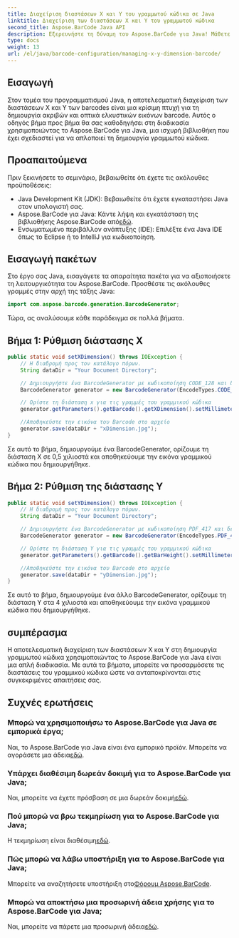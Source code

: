 ```yaml
---
title: Διαχείριση διαστάσεων X και Y του γραμμωτού κώδικα σε Java
linktitle: Διαχείριση των διαστάσεων Χ και Υ του γραμμωτού κώδικα
second_title: Aspose.BarCode Java API
description: Εξερευνήστε τη δύναμη του Aspose.BarCode για Java! Μάθετε να διαχειρίζεστε τις διαστάσεις X και Y χωρίς κόπο με τον αναλυτικό οδηγό μας. Ενισχύστε την ακρίβεια και την οπτική γοητεία.
type: docs
weight: 13
url: /el/java/barcode-configuration/managing-x-y-dimension-barcode/
---
```


## Εισαγωγή

Στον τομέα του προγραμματισμού Java, η αποτελεσματική διαχείριση των διαστάσεων X και Y των barcodes είναι μια κρίσιμη πτυχή για τη δημιουργία ακριβών και οπτικά ελκυστικών εικόνων barcode. Αυτός ο οδηγός βήμα προς βήμα θα σας καθοδηγήσει στη διαδικασία χρησιμοποιώντας το Aspose.BarCode για Java, μια ισχυρή βιβλιοθήκη που έχει σχεδιαστεί για να απλοποιεί τη δημιουργία γραμμωτού κώδικα.

## Προαπαιτούμενα

Πριν ξεκινήσετε το σεμινάριο, βεβαιωθείτε ότι έχετε τις ακόλουθες προϋποθέσεις:

- Java Development Kit (JDK): Βεβαιωθείτε ότι έχετε εγκαταστήσει Java στον υπολογιστή σας.
-  Aspose.BarCode για Java: Κάντε λήψη και εγκατάσταση της βιβλιοθήκης Aspose.BarCode από[εδώ](https://releases.aspose.com/barcode/java/).
- Ενσωματωμένο περιβάλλον ανάπτυξης (IDE): Επιλέξτε ένα Java IDE όπως το Eclipse ή το IntelliJ για κωδικοποίηση.

## Εισαγωγή πακέτων

Στο έργο σας Java, εισαγάγετε τα απαραίτητα πακέτα για να αξιοποιήσετε τη λειτουργικότητα του Aspose.BarCode. Προσθέστε τις ακόλουθες γραμμές στην αρχή της τάξης Java:

```java
import com.aspose.barcode.generation.BarcodeGenerator;
```

Τώρα, ας αναλύσουμε κάθε παράδειγμα σε πολλά βήματα.

## Βήμα 1: Ρύθμιση διάστασης X

```java
public static void setXDimension() throws IOException {
    // Η διαδρομή προς τον κατάλογο πόρων.
    String dataDir = "Your Document Directory";

    // Δημιουργήστε ένα BarcodeGenerator με κωδικοποίηση CODE_128 και δεδομένα "12345678"
    BarcodeGenerator generator = new BarcodeGenerator(EncodeTypes.CODE_128, "12345678");

    // Ορίστε τη διάσταση x για τις γραμμές του γραμμικού κώδικα
    generator.getParameters().getBarcode().getXDimension().setMillimeters(0.5f);

    //Αποθηκεύστε την εικόνα του Barcode στο αρχείο
    generator.save(dataDir + "xDimension.jpg");
}
```

Σε αυτό το βήμα, δημιουργούμε ένα BarcodeGenerator, ορίζουμε τη διάσταση X σε 0,5 χιλιοστά και αποθηκεύουμε την εικόνα γραμμικού κώδικα που δημιουργήθηκε.

## Βήμα 2: Ρύθμιση της διάστασης Y

```java
public static void setYDimension() throws IOException {
    // Η διαδρομή προς τον κατάλογο πόρων.
    String dataDir = "Your Document Directory";

    // Δημιουργήστε ένα BarcodeGenerator με κωδικοποίηση PDF_417 και δεδομένα "12345678"
    BarcodeGenerator generator = new BarcodeGenerator(EncodeTypes.PDF_417, "12345678");

    // Ορίστε τη διάσταση Υ για τις γραμμές του γραμμικού κώδικα
    generator.getParameters().getBarcode().getBarHeight().setMillimeters(4);

    //Αποθηκεύστε την εικόνα του Barcode στο αρχείο
    generator.save(dataDir + "yDimension.jpg");
}
```

Σε αυτό το βήμα, δημιουργούμε ένα άλλο BarcodeGenerator, ορίζουμε τη διάσταση Y στα 4 χιλιοστά και αποθηκεύουμε την εικόνα γραμμικού κώδικα που δημιουργήθηκε.

## συμπέρασμα

Η αποτελεσματική διαχείριση των διαστάσεων X και Y στη δημιουργία γραμμωτού κώδικα χρησιμοποιώντας το Aspose.BarCode για Java είναι μια απλή διαδικασία. Με αυτά τα βήματα, μπορείτε να προσαρμόσετε τις διαστάσεις του γραμμικού κώδικα ώστε να ανταποκρίνονται στις συγκεκριμένες απαιτήσεις σας.

## Συχνές ερωτήσεις

### Μπορώ να χρησιμοποιήσω το Aspose.BarCode για Java σε εμπορικά έργα;
 Ναι, το Aspose.BarCode για Java είναι ένα εμπορικό προϊόν. Μπορείτε να αγοράσετε μια άδεια[εδώ](https://purchase.aspose.com/buy).

### Υπάρχει διαθέσιμη δωρεάν δοκιμή για το Aspose.BarCode για Java;
 Ναι, μπορείτε να έχετε πρόσβαση σε μια δωρεάν δοκιμή[εδώ](https://releases.aspose.com/).

### Πού μπορώ να βρω τεκμηρίωση για το Aspose.BarCode για Java;
 Η τεκμηρίωση είναι διαθέσιμη[εδώ](https://reference.aspose.com/barcode/java/).

### Πώς μπορώ να λάβω υποστήριξη για το Aspose.BarCode για Java;
 Μπορείτε να αναζητήσετε υποστήριξη στο[Φόρουμ Aspose.BarCode](https://forum.aspose.com/c/barcode/13).

### Μπορώ να αποκτήσω μια προσωρινή άδεια χρήσης για το Aspose.BarCode για Java;
Ναι, μπορείτε να πάρετε μια προσωρινή άδεια[εδώ](https://purchase.aspose.com/temporary-license/).
